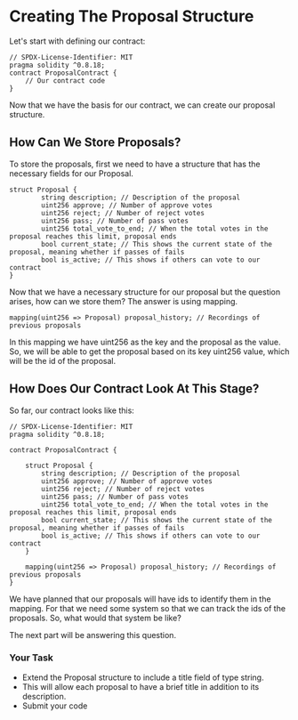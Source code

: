# Creating The Proposal Structure

Let's start with defining our contract:

```solidity
// SPDX-License-Identifier: MIT
pragma solidity ^0.8.18;
contract ProposalContract {
    // Our contract code
}
```

Now that we have the basis for our contract, we can create our proposal structure.

## How Can We Store Proposals?

To store the proposals, first we need to have a structure that has the necessary fields for our Proposal. 

```solidity
struct Proposal {
        string description; // Description of the proposal
        uint256 approve; // Number of approve votes
        uint256 reject; // Number of reject votes
        uint256 pass; // Number of pass votes
        uint256 total_vote_to_end; // When the total votes in the proposal reaches this limit, proposal ends
        bool current_state; // This shows the current state of the proposal, meaning whether if passes of fails
        bool is_active; // This shows if others can vote to our contract
}
```

Now that we have a necessary structure for our proposal but the question arises, how can we store them? The answer is using mapping.

```solidity
mapping(uint256 => Proposal) proposal_history; // Recordings of previous proposals
```

In this mapping we have uint256 as the key and the proposal as the value. So, we will be able to get the proposal based on its key uint256 value, which will be the id of the proposal.

## How Does Our Contract Look At This Stage?

So far, our contract looks like this:
```solidity
// SPDX-License-Identifier: MIT
pragma solidity ^0.8.18;

contract ProposalContract {

    struct Proposal {
        string description; // Description of the proposal
        uint256 approve; // Number of approve votes
        uint256 reject; // Number of reject votes
        uint256 pass; // Number of pass votes
        uint256 total_vote_to_end; // When the total votes in the proposal reaches this limit, proposal ends
        bool current_state; // This shows the current state of the proposal, meaning whether if passes of fails
        bool is_active; // This shows if others can vote to our contract
    }

    mapping(uint256 => Proposal) proposal_history; // Recordings of previous proposals
}
```

We have planned that our proposals will have ids to identify them in the mapping. For that we need some system so that we can track the ids of the proposals.
So, what would that system be like? 

The next part will be answering this question.

### Your Task
- Extend the Proposal structure to include a title field of type string.
- This will allow each proposal to have a brief title in addition to its description.
- Submit your code





